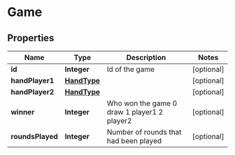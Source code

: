 
# Game

## Properties
Name | Type | Description | Notes
------------ | ------------- | ------------- | -------------
**id** | **Integer** | Id of the game |  [optional]
**handPlayer1** | [**HandType**](HandType.md) |  |  [optional]
**handPlayer2** | [**HandType**](HandType.md) |  |  [optional]
**winner** | **Integer** | Who won the game   0 draw   1 player1   2 player2  |  [optional]
**roundsPlayed** | **Integer** | Number of rounds that had been played |  [optional]



